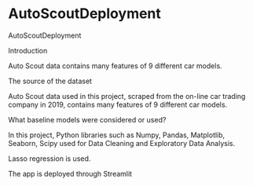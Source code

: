 # AutoScoutDeployment
 AutoScoutDeployment

Introduction

Auto Scout data contains many features of 9 different car models. 

The source of the dataset

Auto Scout data used in this project, scraped from the on-line car trading company in 2019, contains many features of 9 different car models. 

What baseline models were considered or used?

In this project, Python libraries such as Numpy, Pandas, Matplotlib, Seaborn, Scipy used for Data Cleaning and Exploratory Data Analysis.

Lasso regression is used.

The app is deployed through Streamlit


